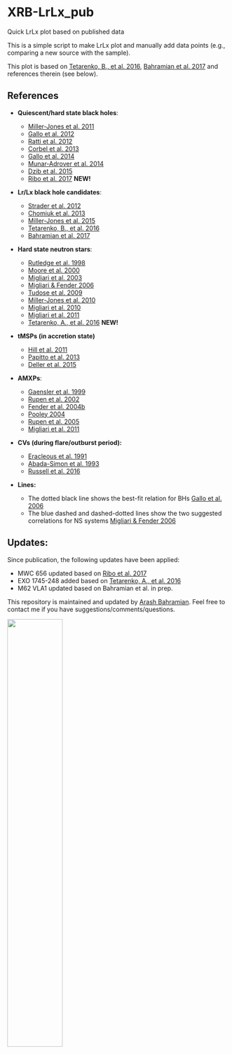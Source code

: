 # XRB-LrLx_pub
Quick LrLx plot based on published data

This is a simple script to make LrLx plot and manually add data points (e.g., comparing a new source with the sample).

This plot is based on [Tetarenko, B., et al. 2016](http://adsabs.harvard.edu/abs/2016ApJ...825...10T), [Bahramian et al. 2017](http://adsabs.harvard.edu/abs/2017MNRAS.467.2199B) and references therein (see below).

## References
- **Quiescent/hard state black holes**: 
  - [Miller-Jones et al. 2011](http://adsabs.harvard.edu/abs/2011ApJ...739L..18M)
  - [Gallo et al. 2012](http://adsabs.harvard.edu/abs/2012MNRAS.423..590G)
  - [Ratti et al. 2012](http://adsabs.harvard.edu/abs/2012MNRAS.423.2656R)
  - [Corbel et al. 2013](http://adsabs.harvard.edu/abs/2013MNRAS.428.2500C)
  - [Gallo et al. 2014](http://adsabs.harvard.edu/abs/2014MNRAS.445..290G)
  - [Munar-Adrover et al. 2014](http://adsabs.harvard.edu/abs/2014ApJ...786L..11M)
  - [Dzib et al. 2015](http://adsabs.harvard.edu/abs/2015A&amp;A...580L...6D)
  - [Ribo et al. 2017](http://adsabs.harvard.edu/abs/2017ApJ...835L..33R) **NEW!**

- **Lr/Lx black hole candidates**: 
  - [Strader et al. 2012](http://adsabs.harvard.edu/abs/2012Natur.490...71S)
  - [Chomiuk et al. 2013](http://adsabs.harvard.edu/abs/2013ApJ...777...69C)
  - [Miller-Jones et al. 2015](http://adsabs.harvard.edu/abs/2015MNRAS.453.3918M)
  - [Tetarenko, B., et al. 2016](http://adsabs.harvard.edu/abs/2016ApJ...825...10T)
  - [Bahramian et al. 2017](http://adsabs.harvard.edu/abs/2017MNRAS.467.2199B)

- **Hard state neutron stars**: 
  - [Rutledge et al. 1998]()
  - [Moore et al. 2000]()
  - [Migliari et al. 2003]()
  - [Migliari & Fender 2006]()
  - [Tudose et al. 2009]()
  - [Miller-Jones et al. 2010]()
  - [Migliari et al. 2010]()
  - [Migliari et al. 2011]()
  - [Tetarenko, A., et al. 2016](http://adsabs.harvard.edu/abs/2016MNRAS.460..345T) **NEW!**

- **tMSPs (in accretion state)** 
  - [Hill et al. 2011]()
  - [Papitto et al. 2013]()
  - [Deller et al. 2015]()

- **AMXPs**: 
  - [Gaensler et al. 1999]()
  - [Rupen et al. 2002]()
  - [Fender et al. 2004b]()
  - [Pooley 2004]()
  - [Rupen et al. 2005]()
  - [Migliari et al. 2011]()

- **CVs (during flare/outburst period):** 
  - [Eracleous et al. 1991]()
  - [Abada-Simon et al. 1993]()
  - [Russell et al. 2016]()

- **Lines:**
  - The dotted black line shows the best-fit relation for BHs [Gallo et al. 2006]()
  - The blue dashed and dashed-dotted lines show the two suggested correlations for NS systems [Migliari & Fender 2006]()

## Updates:
Since publication, the following updates have been applied:
- MWC 656 updated based on [Ribo et al. 2017](http://adsabs.harvard.edu/abs/2017ApJ...835L..33R)
- EXO 1745-248 added based on [Tetarenko, A., et al. 2016](http://adsabs.harvard.edu/abs/2016MNRAS.460..345T)
- M62 VLA1 updated based on Bahramian et al. in prep.

This repository is maintained and updated by [Arash Bahramian](bersavosh.github.io). Feel free to contact me if you have suggestions/comments/questions.


<p><img src="https://bersavosh.github.io/files/lrlx_plot.jpg" width="50%"></p>
